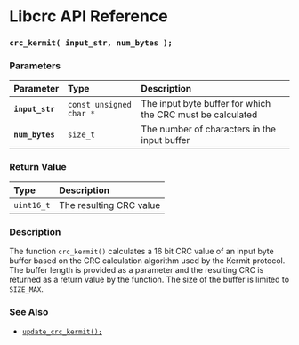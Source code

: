 # Libcrc API Reference

### `crc_kermit( input_str, num_bytes );`

### Parameters

| Parameter | Type | Description |
| :--- | :--- | :--- |
|**`input_str`**|`const unsigned char *`|The input byte buffer for which the CRC must be calculated|
|**`num_bytes`**|`size_t`|The number of characters in the input buffer|

### Return Value

| Type | Description |
| :--- | :--- |
|`uint16_t`|The resulting CRC value|

### Description

The function `crc_kermit()` calculates a 16 bit CRC value of an input byte buffer based on the
CRC calculation algorithm used by the Kermit protocol.
The buffer length is provided as a parameter and the resulting CRC is returned
as a return value by the function. The size of the buffer is limited to `SIZE_MAX`.

### See Also

* [`update_crc_kermit();`](update_crc_kermit.md)
